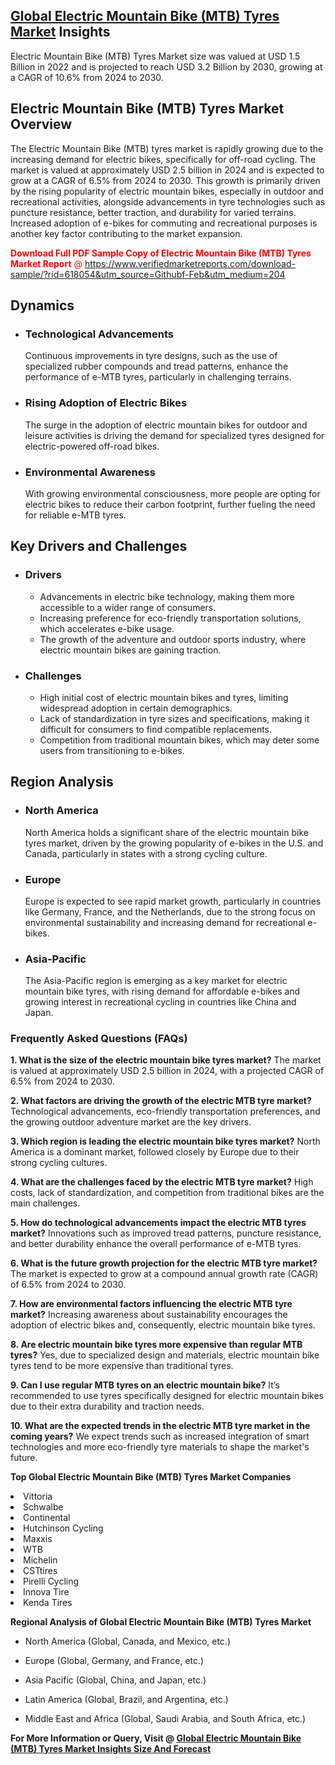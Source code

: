 <h2><a href="https://www.verifiedmarketreports.com/download-sample/?rid=618054&amp;utm_source=Githubf&amp;utm_medium=204" target="_blank">Global Electric Mountain Bike (MTB) Tyres Market</a> Insights</h2><p>Electric Mountain Bike (MTB) Tyres Market size was valued at USD 1.5 Billion in 2022 and is projected to reach USD 3.2 Billion by 2030, growing at a CAGR of 10.6% from 2024 to 2030.</p><p> <h2>Electric Mountain Bike (MTB) Tyres Market Overview</h2> <p>The Electric Mountain Bike (MTB) tyres market is rapidly growing due to the increasing demand for electric bikes, specifically for off-road cycling. The market is valued at approximately USD 2.5 billion in 2024 and is expected to grow at a CAGR of 6.5% from 2024 to 2030. This growth is primarily driven by the rising popularity of electric mountain bikes, especially in outdoor and recreational activities, alongside advancements in tyre technologies such as puncture resistance, better traction, and durability for varied terrains. Increased adoption of e-bikes for commuting and recreational purposes is another key factor contributing to the market expansion.</p> <p><p><span class=""><span style="color: #ff0000;"><strong>Download Full PDF Sample Copy of Electric Mountain Bike (MTB) Tyres Market Report</strong> @ </span><a href="https://www.verifiedmarketreports.com/download-sample/?rid=618054&amp;utm_source=Githubf-Feb&amp;utm_medium=204" target="_blank">https://www.verifiedmarketreports.com/download-sample/?rid=618054&amp;utm_source=Githubf-Feb&amp;utm_medium=204</a></span></p></p> <h2>Dynamics</h2> <ul> <li><h3>Technological Advancements</h3>Continuous improvements in tyre designs, such as the use of specialized rubber compounds and tread patterns, enhance the performance of e-MTB tyres, particularly in challenging terrains.</li> <li><h3>Rising Adoption of Electric Bikes</h3>The surge in the adoption of electric mountain bikes for outdoor and leisure activities is driving the demand for specialized tyres designed for electric-powered off-road bikes.</li> <li><h3>Environmental Awareness</h3>With growing environmental consciousness, more people are opting for electric bikes to reduce their carbon footprint, further fueling the need for reliable e-MTB tyres.</li> </ul> <h2>Key Drivers and Challenges</h2> <ul> <li><h3>Drivers</h3> <ul> <li>Advancements in electric bike technology, making them more accessible to a wider range of consumers.</li> <li>Increasing preference for eco-friendly transportation solutions, which accelerates e-bike usage.</li> <li>The growth of the adventure and outdoor sports industry, where electric mountain bikes are gaining traction.</li> </ul> </li> <li><h3>Challenges</h3> <ul> <li>High initial cost of electric mountain bikes and tyres, limiting widespread adoption in certain demographics.</li> <li>Lack of standardization in tyre sizes and specifications, making it difficult for consumers to find compatible replacements.</li> <li>Competition from traditional mountain bikes, which may deter some users from transitioning to e-bikes.</li> </ul> </li> </ul> <h2>Region Analysis</h2> <ul> <li><h3>North America</h3>North America holds a significant share of the electric mountain bike tyres market, driven by the growing popularity of e-bikes in the U.S. and Canada, particularly in states with a strong cycling culture.</li> <li><h3>Europe</h3>Europe is expected to see rapid market growth, particularly in countries like Germany, France, and the Netherlands, due to the strong focus on environmental sustainability and increasing demand for recreational e-bikes.</li> <li><h3>Asia-Pacific</h3>The Asia-Pacific region is emerging as a key market for electric mountain bike tyres, with rising demand for affordable e-bikes and growing interest in recreational cycling in countries like China and Japan.</li> </ul> <h3>Frequently Asked Questions (FAQs)</h3> <p><strong>1. What is the size of the electric mountain bike tyres market?</strong> The market is valued at approximately USD 2.5 billion in 2024, with a projected CAGR of 6.5% from 2024 to 2030.</p> <p><strong>2. What factors are driving the growth of the electric MTB tyre market?</strong> Technological advancements, eco-friendly transportation preferences, and the growing outdoor adventure market are the key drivers.</p> <p><strong>3. Which region is leading the electric mountain bike tyres market?</strong> North America is a dominant market, followed closely by Europe due to their strong cycling cultures.</p> <p><strong>4. What are the challenges faced by the electric MTB tyre market?</strong> High costs, lack of standardization, and competition from traditional bikes are the main challenges.</p> <p><strong>5. How do technological advancements impact the electric MTB tyres market?</strong> Innovations such as improved tread patterns, puncture resistance, and better durability enhance the overall performance of e-MTB tyres.</p> <p><strong>6. What is the future growth projection for the electric MTB tyre market?</strong> The market is expected to grow at a compound annual growth rate (CAGR) of 6.5% from 2024 to 2030.</p> <p><strong>7. How are environmental factors influencing the electric MTB tyre market?</strong> Increasing awareness about sustainability encourages the adoption of electric bikes and, consequently, electric mountain bike tyres.</p> <p><strong>8. Are electric mountain bike tyres more expensive than regular MTB tyres?</strong> Yes, due to specialized design and materials, electric mountain bike tyres tend to be more expensive than traditional tyres.</p> <p><strong>9. Can I use regular MTB tyres on an electric mountain bike?</strong> It’s recommended to use tyres specifically designed for electric mountain bikes due to their extra durability and traction needs.</p> <p><strong>10. What are the expected trends in the electric MTB tyre market in the coming years?</strong> We expect trends such as increased integration of smart technologies and more eco-friendly tyre materials to shape the market's future.</p> </p><p><strong>Top Global Electric Mountain Bike (MTB) Tyres Market Companies</strong></p><div data-test-id=""><p><li>Vittoria</li><li> Schwalbe</li><li> Continental</li><li> Hutchinson Cycling</li><li> Maxxis</li><li> WTB</li><li> Michelin</li><li> CSTtires</li><li> Pirelli Cycling</li><li> Innova Tire</li><li> Kenda Tires</li></p><div><strong>Regional Analysis of&nbsp;Global Electric Mountain Bike (MTB) Tyres Market</strong></div><ul><li dir="ltr"><p dir="ltr">North America&nbsp;(Global, Canada, and Mexico, etc.)</p></li><li dir="ltr"><p dir="ltr">Europe (Global, Germany, and France, etc.)</p></li><li dir="ltr"><p dir="ltr">Asia Pacific&nbsp;(Global, China, and Japan, etc.)</p></li><li dir="ltr"><p dir="ltr">Latin America&nbsp;(Global, Brazil, and Argentina, etc.)</p></li><li dir="ltr">Middle East and Africa&nbsp;(Global, Saudi Arabia, and South Africa, etc.)</li></ul><p><strong>For More Information or Query, Visit @&nbsp;</strong><strong><a href="https://www.verifiedmarketreports.com/product/electric-mountain-bike-mtb-tyres-market/?utm_source=Githubf&amp;utm_medium=204" target="_blank">Global Electric Mountain Bike (MTB) Tyres Market Insights Size And Forecast</a></strong></p></div>
